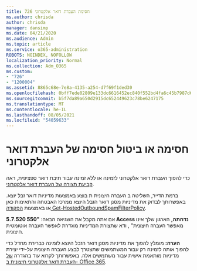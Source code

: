 ```yaml
---
title: 726 חסימת העברת דואר אלקטרוני
ms.author: chrisda
author: chrisda
manager: dansimp
ms.date: 04/21/2020
ms.audience: Admin
ms.topic: article
ms.service: o365-administration
ROBOTS: NOINDEX, NOFOLLOW
localization_priority: Normal
ms.collection: Adm_O365
ms.custom:
- "726"
- "1200004"
ms.assetid: 8865c68e-7e8a-4135-a254-d7f69f1ded30
ms.openlocfilehash: 0bff7ede02809e133dc6616452ec840f552bd4fa6c45b7987d6455b2a9ba49bf
ms.sourcegitcommit: b5f7da89a650d2915dc652449623c78be6247175
ms.translationtype: MT
ms.contentlocale: he-IL
ms.lasthandoff: 08/05/2021
ms.locfileid: "54059633"
---
```

# <a name="blocking-or-unblocking-email-forwarding"></a>חסימה או ביטול חסימה של העברת דואר אלקטרוני

כדי להפוך העברת דואר אלקטרוני לזמינה או ללא זמינה עבור תיבת דואר ספציפית, ראה [קביעת תצורה של העברת דואר אלקטרוני](https://docs.microsoft.com/microsoft-365/admin/email/configure-email-forwarding).

ברמת הדייר, השליטה ב העברה חיצונית ת בוצע באמצעות מדיניות דואר זבל יוצא. באפשרותך לבדוק את מדיניות מסנן דואר הזבל היוצא [](https://protection.office.com/antispam) ממרכז האבטחה והתאימות כאן או באמצעות [הפקודה Get-HostedOutboundSpamFilterPolicy](https://docs.microsoft.com/powershell/module/exchange/get-hostedoutboundspamfilterpolicy).

אם אתה מקבל את השגיאה הבאה: **"550 5.7.520 Access נדחתה,** הארגון שלך אינו מאפשר העברה חיצונית" , ודא שתצורת המדיניות מוגדרת לאפשר העברה אוטומטית חיצונית.

**הערה:** מומלץ להפוך את מדיניות מסנן דואר הזבל היוצא לזמינה כברירת מחדל כדי להפוך אותה לזמינה רק עבור המשתמשים שתצטרך לבצע העברה חיצונית על-ידי יצירת מדיניות מותאמת אישית עבור משתמשים אלה. באפשרותך לקרוא עוד בהגדרה [של העברת דואר אלקטרוני חיצונית ב- Office 365](https://docs.microsoft.com/microsoft-365/security/office-365-security/external-email-forwarding).